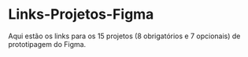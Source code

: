 # Links-Projetos-Figma

Aqui estão os links para os 15 projetos (8 obrigatórios e 7 opcionais) de prototipagem do Figma.
